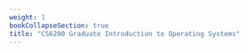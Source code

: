 ```yaml
---
weight: 1
bookCollapseSection: true
title: "CS6200 Graduate Introduction to Operating Systems"
---
```

